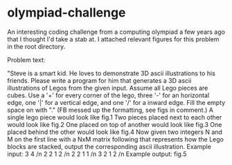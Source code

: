 # olympiad-challenge
An interesting coding challenge from a computing olympiad a few years ago that I thought I'd take a stab at. I attached relevant figures for this problem in the root directory.

Problem text:

"Steve is a smart kid. He loves to demonstrate 3D ascii illustrations to his friends. Please write a program for him that generates a 3D ascii illustrations of Legos from the given input.
Assume all Lego pieces are cubes. Use a '+' for every corner of the lego, three '-' for an horizontal edge, one '|' for a vertical edge, and one '/' for a inward edge. Fill the empty space on with "."
(FB messed up the formatting, see figs in comment.)
A single lego piece would look like fig.1
Two pieces placed next to each other would look like fig.2
One placed on top of another would look like fig.3
One placed behind the other would look like fig.4
Now given two integers N and M on the first line with a NxM matrix following that represents how the Lego blocks are stacked, output the corresponding ascii illustration.
Example input:
3 4 /n
2 2 1 2 /n
2 2 1 1 /n
3 2 1 2 /n
Example output:
fig.5

